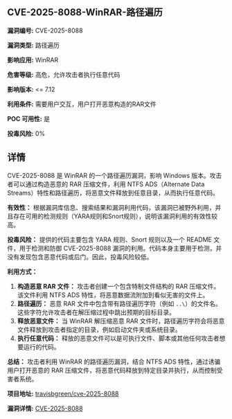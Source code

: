 ## CVE-2025-8088-WinRAR-路径遍历

**漏洞编号:** CVE-2025-8088

**漏洞类型:** 路径遍历

**影响应用:** WinRAR

**危害等级:** 高危，允许攻击者执行任意代码

**影响版本:** <= 7.12

**利用条件:** 需要用户交互，用户打开恶意构造的RAR文件

**POC 可用性:** 是

**投毒风险:** 0%

## 详情

CVE-2025-8088 是 WinRAR 的一个路径遍历漏洞，影响 Windows 版本。攻击者可以通过构造恶意的 RAR 压缩文件，利用 NTFS ADS（Alternate Data Streams）特性和路径遍历，将恶意文件释放到任意目录，从而执行任意代码。

**有效性：**
根据漏洞库信息、搜索结果和漏洞利用代码，该漏洞已被野外利用，并且存在可用的检测规则（YARA规则和Snort规则），说明该漏洞利用的有效性较高。

**投毒风险：**
提供的代码主要包含 YARA 规则、Snort 规则以及一个 README 文件，用于检测和防御 CVE-2025-8088 漏洞的利用。代码本身主要用于检测，并没有发现包含恶意代码或后门。因此，投毒风险较低。

**利用方式：**
1.  **构造恶意 RAR 文件：** 攻击者创建一个包含特制文件结构的 RAR 压缩文件。该文件利用 NTFS ADS 特性，将恶意数据流附加到看似无害的文件上。
2.  **路径遍历：** 恶意 RAR 文件中包含带有路径遍历字符（例如 `..\`）的文件名。这些字符允许攻击者在解压缩过程中跳出预期的目标目录。
3.  **释放恶意文件：** 当 WinRAR 解压缩恶意 RAR 文件时，路径遍历字符会将恶意文件释放到攻击者指定的目录，例如启动文件夹或系统目录。
4.  **执行任意代码：** 释放的恶意文件可以是可执行文件、脚本或其他任何攻击者想要运行的代码。

**总结：**
攻击者利用 WinRAR 的路径遍历漏洞，结合 NTFS ADS 特性，通过诱骗用户打开恶意的 RAR 压缩文件，将恶意代码释放到特定目录并执行，从而控制受害者系统。

**项目地址:** [travisbgreen/cve-2025-8088](https://github.com/travisbgreen/cve-2025-8088)

**漏洞详情:** [CVE-2025-8088](https://nvd.nist.gov/vuln/detail/CVE-2025-8088)
